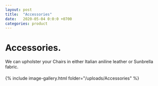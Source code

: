 ```yaml
---
layout: post
title:  "Accessories"
date:   2020-05-04 0:0:0 +0700
categories: product
---
```

# Accessories.
<div class="container col-lg-6" style="margin-left:0px; margin-bottom:20px; ">

We can upholster your Chairs in either Italian aniline leather
or Sunbrella fabric.
</div>
{% include image-gallery.html folder="/uploads/Accessories" %}
